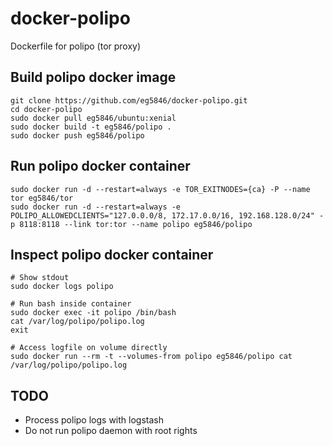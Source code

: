# docker-polipo 
Dockerfile for polipo (tor proxy)

## Build polipo docker image
```
git clone https://github.com/eg5846/docker-polipo.git
cd docker-polipo
sudo docker pull eg5846/ubuntu:xenial
sudo docker build -t eg5846/polipo .
sudo docker push eg5846/polipo
```

## Run polipo docker container 
```
sudo docker run -d --restart=always -e TOR_EXITNODES={ca} -P --name tor eg5846/tor
sudo docker run -d --restart=always -e POLIPO_ALLOWEDCLIENTS="127.0.0.0/8, 172.17.0.0/16, 192.168.128.0/24" -p 8118:8118 --link tor:tor --name polipo eg5846/polipo
```

## Inspect polipo docker container
```
# Show stdout
sudo docker logs polipo

# Run bash inside container
sudo docker exec -it polipo /bin/bash
cat /var/log/polipo/polipo.log
exit

# Access logfile on volume directly
sudo docker run --rm -t --volumes-from polipo eg5846/polipo cat /var/log/polipo/polipo.log
```

## TODO
* Process polipo logs with logstash
* Do not run polipo daemon with root rights
